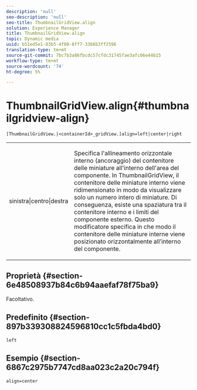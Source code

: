 ```yaml
---
description: 'null'
seo-description: 'null'
seo-title: ThumbnailGridView.align
solution: Experience Manager
title: ThumbnailGridView.align
topic: Dynamic media
uuid: b51ed5e1-83b5-4f00-8ff7-3366b3ff2596
translation-type: tm+mt
source-git-commit: 7bc7b3a86fbcdc57cfdc31745fae3afc06e44b15
workflow-type: tm+mt
source-wordcount: '74'
ht-degree: 5%

---
```



# ThumbnailGridView.align{#thumbnailgridview-align}

`[ThumbnailGridView.|<containerId>_gridView.]align=left|center|right`

<table id="table_95890560230C48BBB03A8082F56382CA"> 
 <tbody> 
  <tr> 
   <td> <p> <span class="codeph"> sinistra|centro|destra</span> </p> </td> 
   <td> <p> Specifica l'allineamento orizzontale interno (ancoraggio) del contenitore delle miniature all'interno dell'area del componente. In ThumbnailGridView, il contenitore delle miniature interno viene ridimensionato in modo da visualizzare solo un numero intero di miniature. Di conseguenza, esiste una spaziatura tra il contenitore interno e i limiti del componente esterno. Questo modificatore specifica in che modo il contenitore delle miniature interne viene posizionato orizzontalmente all’interno del componente. </p> </td> 
  </tr> 
 </tbody> 
</table>

## Proprietà {#section-6e48508937b84c6b94aaefaf78f75ba9}

Facoltativo.

## Predefinito {#section-897b339308824596810cc1c5fbda4bd0}

`left`

## Esempio {#section-6867c2975b7747cd8aa023c2a20c794f}

`align=center`
